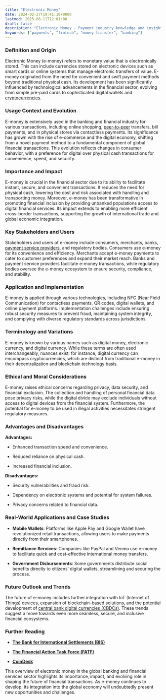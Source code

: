 ```yaml
---
title: "Electronic Money"
date: 2024-02-27T19:41:10+0000
lastmod: 2025-08-11T12:01:00
draft: false
description: "Electronic Money - Payment industry knowledge and insights"
keywords: ["payments", "fintech", "money transfer", "banking"]
---
```


### Definition and Origin

Electronic Money (e-money) refers to monetary value that is electronically stored. This can include currencies stored on electronic devices such as smart cards or online systems that manage electronic transfers of value. E-money originated from the need for convenient and swift payment methods beyond traditional physical cash. Its development has been significantly influenced by technological advancements in the financial sector, evolving from simple pre-paid cards to sophisticated digital wallets and [cryptocurrencies](https://faisalkhanllc.xyz/resources/payments-wiki/c/cryptocurrency/).

### Usage Context and Evolution

E-money is extensively used in the banking and financial industry for various transactions, including online shopping, [peer-to-peer](https://faisalkhanllc.xyz/resources/payments-wiki/p/peer-to-peer-p2p/) transfers, bill payments, and in physical stores via contactless payments. Its significance has grown with the rise of e-commerce and the digital economy, shifting from a novel payment method to a fundamental component of global financial transactions. This evolution reflects changes in consumer behavior, with a preference for digital over physical cash transactions for convenience, speed, and security.

### Importance and Impact

E-money is crucial in the financial sector due to its ability to facilitate instant, secure, and convenient transactions. It reduces the need for physical cash, lowering the cost and risk associated with handling and transporting money. Moreover, e-money has been transformative in promoting financial inclusion by providing unbanked populations access to digital financial services. Its impact extends to enabling more efficient cross-border transactions, supporting the growth of international trade and global economic integration.

### Key Stakeholders and Users

Stakeholders and users of e-money include consumers, merchants, banks, [payment service providers](https://faisalkhanllc.xyz/resources/payments-wiki/p/payment-service-provider-psp/), and regulatory bodies. Consumers use e-money for its convenience and efficiency. Merchants accept e-money payments to cater to customer preferences and expand their market reach. Banks and payment service providers facilitate e-money transactions, while regulatory bodies oversee the e-money ecosystem to ensure security, compliance, and stability.

### Application and Implementation

E-money is applied through various technologies, including NFC (Near Field Communication) for contactless payments, QR codes, digital wallets, and online payment platforms. Implementation challenges include ensuring robust security measures to prevent fraud, maintaining system integrity, and complying with diverse regulatory standards across jurisdictions.

### Terminology and Variations

E-money is known by various names such as digital money, electronic currency, and digital currency. While these terms are often used interchangeably, nuances exist; for instance, digital currency can encompass cryptocurrencies, which are distinct from traditional e-money in their decentralization and blockchain technology basis.

### Ethical and Moral Considerations

E-money raises ethical concerns regarding privacy, data security, and financial exclusion. The collection and handling of personal financial data pose privacy risks, while the digital divide may exclude individuals without access to digital devices from the financial system. Furthermore, the potential for e-money to be used in illegal activities necessitates stringent regulatory measures.

### Advantages and Disadvantages

**Advantages:**

- Enhanced transaction speed and convenience.

- Reduced reliance on physical cash.

- Increased financial inclusion.

**Disadvantages:**

- Security vulnerabilities and fraud risk.

- Dependency on electronic systems and potential for system failures.

- Privacy concerns related to financial data.

### Real-World Applications and Case Studies

- **Mobile Wallets**: Platforms like Apple Pay and Google Wallet have revolutionized retail transactions, allowing users to make payments directly from their smartphones.

- **Remittance Services**: Companies like PayPal and Venmo use e-money to facilitate quick and cost-effective international money transfers.

- **Government Disbursements**: Some governments distribute social benefits directly to citizens’ digital wallets, streamlining and securing the process.

### Future Outlook and Trends

The future of e-money includes further integration with IoT (Internet of Things) devices, expansion of blockchain-based solutions, and the potential development of [central bank digital currencies (CBDCs)](https://faisalkhan.com/solutions/cryptocurrency/central-bank-digital-currencies-cbdcs/). These trends suggest a move towards even more seamless, secure, and inclusive financial ecosystems.

### Further Reading

- **[The Bank for International Settlements (BIS)](https://www.bis.org)**

- **[The Financial Action Task Force (FATF)](https://www.fatf-gafi.org)**

- [**CoinDesk**](https://www.coindesk.com)

This overview of electronic money in the global banking and financial services sector highlights its importance, impact, and evolving role in shaping the future of financial transactions. As e-money continues to develop, its integration into the global economy will undoubtedly present new opportunities and challenges.